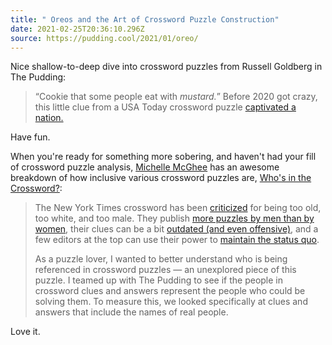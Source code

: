 ```yaml
---
title: " Oreos and the Art of Crossword Puzzle Construction"
date: 2021-02-25T20:36:10.296Z
source: https://pudding.cool/2021/01/oreo/
---
```

Nice shallow-to-deep dive into crossword puzzles from Russell Goldberg in The Pudding:

> “Cookie that some people eat with *mustard.*” Before 2020 got crazy, this little clue from a USA Today crossword puzzle [captivated a nation.](https://www.today.com/food/mustard-oreos-answer-crossword-leaves-cookie-lovers-puzzled-t174102)

Have fun.

When you're ready for something more sobering, and haven't had your fill of crossword puzzle analysis, [Michelle McGhee](https://mmcghee18.github.io) has an awesome breakdown of how inclusive various crossword puzzles are, [Who's in the Crossword?](https://pudding.cool/2020/11/crossword/):

> The New York Times crossword has been [criticized](https://www.vice.com/en/article/qjd7kx/new-york-times-crossword-constructors-are-fighting-against-its-systemic-bias) for being too old, too white, and too male. They publish [more puzzles by men than by women](https://www.xwordinfo.com/Women), their clues can be a bit [outdated (and even offensive)](https://theoutline.com/post/1651/the-nyt-crossword-is-old-and-kind-of-racist), and a few editors at the top can use their power to [maintain the status quo](https://www.theatlantic.com/culture/archive/2020/03/fight-to-make-crosswords-more-inclusive/608212/).
>
> As a puzzle lover, I wanted to better understand who is being referenced in crossword puzzles — an unexplored piece of this puzzle. I teamed up with The Pudding to see if the people in crossword clues and answers represent the people who could be solving them. To measure this, we looked specifically at clues and answers that include the names of real people.

Love it.